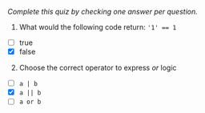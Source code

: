 *Complete this quiz by checking one answer per question.*

1. What would the following code return: `'1' == 1`

- [ ] true
- [x] false

2. Choose the correct operator to express _or_ logic

- [ ] `a | b`
- [x] `a || b`
- [ ] `a or b`
